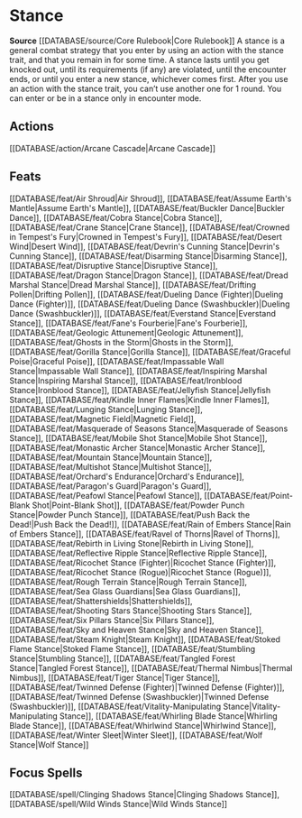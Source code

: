 ﻿---
id: '152'
name: Stance
rarity: Common
source: '[[DATABASE/source/Core Rulebook|Core Rulebook]]'
trait:
- Stance
type: Trait

---
# Stance

**Source** [[DATABASE/source/Core Rulebook|Core Rulebook]] 
A stance is a general combat strategy that you enter by using an action with the stance trait, and that you remain in for some time. A stance lasts until you get knocked out, until its requirements (if any) are violated, until the encounter ends, or until you enter a new stance, whichever comes first. After you use an action with the stance trait, you can’t use another one for 1 round. You can enter or be in a stance only in encounter mode.

## Actions

[[DATABASE/action/Arcane Cascade|Arcane Cascade]]

## Feats

[[DATABASE/feat/Air Shroud|Air Shroud]], [[DATABASE/feat/Assume Earth's Mantle|Assume Earth's Mantle]], [[DATABASE/feat/Buckler Dance|Buckler Dance]], [[DATABASE/feat/Cobra Stance|Cobra Stance]], [[DATABASE/feat/Crane Stance|Crane Stance]], [[DATABASE/feat/Crowned in Tempest's Fury|Crowned in Tempest's Fury]], [[DATABASE/feat/Desert Wind|Desert Wind]], [[DATABASE/feat/Devrin's Cunning Stance|Devrin's Cunning Stance]], [[DATABASE/feat/Disarming Stance|Disarming Stance]], [[DATABASE/feat/Disruptive Stance|Disruptive Stance]], [[DATABASE/feat/Dragon Stance|Dragon Stance]], [[DATABASE/feat/Dread Marshal Stance|Dread Marshal Stance]], [[DATABASE/feat/Drifting Pollen|Drifting Pollen]], [[DATABASE/feat/Dueling Dance (Fighter)|Dueling Dance (Fighter)]], [[DATABASE/feat/Dueling Dance (Swashbuckler)|Dueling Dance (Swashbuckler)]], [[DATABASE/feat/Everstand Stance|Everstand Stance]], [[DATABASE/feat/Fane's Fourberie|Fane's Fourberie]], [[DATABASE/feat/Geologic Attunement|Geologic Attunement]], [[DATABASE/feat/Ghosts in the Storm|Ghosts in the Storm]], [[DATABASE/feat/Gorilla Stance|Gorilla Stance]], [[DATABASE/feat/Graceful Poise|Graceful Poise]], [[DATABASE/feat/Impassable Wall Stance|Impassable Wall Stance]], [[DATABASE/feat/Inspiring Marshal Stance|Inspiring Marshal Stance]], [[DATABASE/feat/Ironblood Stance|Ironblood Stance]], [[DATABASE/feat/Jellyfish Stance|Jellyfish Stance]], [[DATABASE/feat/Kindle Inner Flames|Kindle Inner Flames]], [[DATABASE/feat/Lunging Stance|Lunging Stance]], [[DATABASE/feat/Magnetic Field|Magnetic Field]], [[DATABASE/feat/Masquerade of Seasons Stance|Masquerade of Seasons Stance]], [[DATABASE/feat/Mobile Shot Stance|Mobile Shot Stance]], [[DATABASE/feat/Monastic Archer Stance|Monastic Archer Stance]], [[DATABASE/feat/Mountain Stance|Mountain Stance]], [[DATABASE/feat/Multishot Stance|Multishot Stance]], [[DATABASE/feat/Orchard's Endurance|Orchard's Endurance]], [[DATABASE/feat/Paragon's Guard|Paragon's Guard]], [[DATABASE/feat/Peafowl Stance|Peafowl Stance]], [[DATABASE/feat/Point-Blank Shot|Point-Blank Shot]], [[DATABASE/feat/Powder Punch Stance|Powder Punch Stance]], [[DATABASE/feat/Push Back the Dead!|Push Back the Dead!]], [[DATABASE/feat/Rain of Embers Stance|Rain of Embers Stance]], [[DATABASE/feat/Ravel of Thorns|Ravel of Thorns]], [[DATABASE/feat/Rebirth in Living Stone|Rebirth in Living Stone]], [[DATABASE/feat/Reflective Ripple Stance|Reflective Ripple Stance]], [[DATABASE/feat/Ricochet Stance (Fighter)|Ricochet Stance (Fighter)]], [[DATABASE/feat/Ricochet Stance (Rogue)|Ricochet Stance (Rogue)]], [[DATABASE/feat/Rough Terrain Stance|Rough Terrain Stance]], [[DATABASE/feat/Sea Glass Guardians|Sea Glass Guardians]], [[DATABASE/feat/Shattershields|Shattershields]], [[DATABASE/feat/Shooting Stars Stance|Shooting Stars Stance]], [[DATABASE/feat/Six Pillars Stance|Six Pillars Stance]], [[DATABASE/feat/Sky and Heaven Stance|Sky and Heaven Stance]], [[DATABASE/feat/Steam Knight|Steam Knight]], [[DATABASE/feat/Stoked Flame Stance|Stoked Flame Stance]], [[DATABASE/feat/Stumbling Stance|Stumbling Stance]], [[DATABASE/feat/Tangled Forest Stance|Tangled Forest Stance]], [[DATABASE/feat/Thermal Nimbus|Thermal Nimbus]], [[DATABASE/feat/Tiger Stance|Tiger Stance]], [[DATABASE/feat/Twinned Defense (Fighter)|Twinned Defense (Fighter)]], [[DATABASE/feat/Twinned Defense (Swashbuckler)|Twinned Defense (Swashbuckler)]], [[DATABASE/feat/Vitality-Manipulating Stance|Vitality-Manipulating Stance]], [[DATABASE/feat/Whirling Blade Stance|Whirling Blade Stance]], [[DATABASE/feat/Whirlwind Stance|Whirlwind Stance]], [[DATABASE/feat/Winter Sleet|Winter Sleet]], [[DATABASE/feat/Wolf Stance|Wolf Stance]]

## Focus Spells

[[DATABASE/spell/Clinging Shadows Stance|Clinging Shadows Stance]], [[DATABASE/spell/Wild Winds Stance|Wild Winds Stance]]
